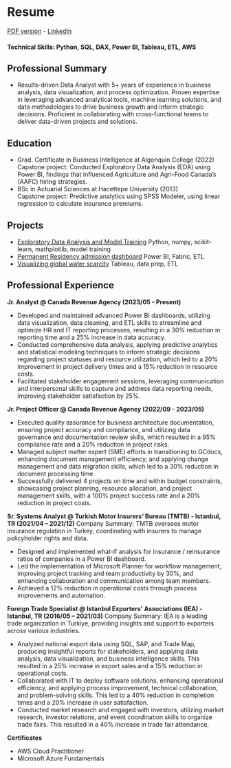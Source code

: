 # Resume
[PDF version](https://github.com/LegateG/da_portfolio/blob/main/resume_gorkemBayar.pdf) - [LinkedIn](https://www.linkedin.com/in/gorkemb/)
#### Technical Skills: Python, SQL, DAX, Power BI, Tableau, ETL, AWS

## Professional Summary
- Results-driven Data Analyst with 5+ years of experience in business analysis, data visualization, and process optimization. Proven expertise in leveraging advanced analytical tools, machine learning solutions, and data methodologies to drive business growth and inform strategic decisions. Proficient in collaborating with cross-functional teams to deliver data-driven projects and solutions.

## Education
- Grad. Certificate in Business Intelligence at Algonquin College (2022)<br>
Capstone project: Conducted Exploratory Data Analysis (EDA) using Power BI, findings that influenced Agriculture and Agri-Food Canada’s (AAFC) hiring strategies.
- BSc in Actuarial Sciences at Hacettepe University (2013)<br>
Capstone project: Predictive analytics using SPSS Modeler, using linear regression to calculate insurance premiums.


## Projects
- [Exploratory Data Analysis and Model Training](https://github.com/LegateG/expdataanalysis) Python, numpy, scikit-learn, mathplotlib, model training 
- [Permanent Residency admission dashboard](https://app.fabric.microsoft.com/view?r=eyJrIjoiOWU0NGQ5ODQtYmE2NC00NzgwLTllYjEtYzQyNzI4YWQ1OGU0IiwidCI6IjdjMDFkZWNlLTcwNzUtNGM3OC04MWE0LWMyMGEyODYxMzlkZSIsImMiOjF9) Power BI, Fabric, ETL 
- [Visualizing global water scarcity](https://public.tableau.com/app/profile/gorkem.bayar/viz/WaterScarcityAroundtheGlobe/Story) Tableau, data prep, ETL 

## Professional Experience
**Jr. Analyst @ Canada Revenue Agency (2023/05 - Present)**
- Developed and maintained advanced Power BI dashboards, utilizing data visualization, data cleaning, and ETL skills to streamline and optimize HR and IT reporting processes, resulting in a 30% reduction in reporting time and a 25% increase in data accuracy.
- Conducted comprehensive data analysis, applying predictive analytics and statistical modeling techniques to inform strategic decisions regarding project statuses and resource utilization, which led to a 20% improvement in project delivery times and a 15% reduction in resource costs.
- Facilitated stakeholder engagement sessions, leveraging communication and interpersonal skills to capture and address data reporting needs, improving stakeholder satisfaction by 25%.

**Jr. Project Officer @ Canada Revenue Agency (2022/09 - 2023/05)** 
- Executed quality assurance for business architecture documentation, ensuring project accuracy and compliance, and utilizing data governance and documentation review skills, which resulted in a 95% compliance rate and a 20% reduction in project risks.
- Managed subject matter expert (SME) efforts in transitioning to GCdocs, enhancing document management efficiency, and applying change management and data migration skills, which led to a 30% reduction in document processing time.
- Successfully delivered 4 projects on time and within budget constraints, showcasing project planning, resource allocation, and project management skills, with a 100% project success rate and a 20% reduction in project costs.

**Sr. Systems Analyst @ Turkish Motor Insurers’ Bureau (TMTB) - Istanbul, TR (2021/04 – 2021/12)**
Company Summary: TMTB oversees motor insurance regulation in Turkey, coordinating with insurers to manage policyholder rights and data. 
- Designed and implemented what-if analysis for insurance / reinsurance ratios of companies in a Power BI dashboard.
- Led the implementation of Microsoft Planner for workflow management, improving project tracking and team productivity by 30%, and enhancing collaboration and communication among team members. 
- Achieved a 12% reduction in operational costs through process improvements and automation.


**Foreign Trade Specialist @ Istanbul Exporters' Associations (IEA) - Istanbul, TR (2016/05 – 2021/03)**
Company Summary: IEA is a leading trade organization in Turkiye, providing insights and support to exporters across various industries.
- Analyzed national export data using SQL, SAP, and Trade Map, producing insightful reports for stakeholders, and applying data analysis, data visualization, and business intelligence skills. This resulted in a 25% increase in export sales and a 15% reduction in operational costs.
- Collaborated with IT to deploy software solutions, enhancing operational efficiency, and applying process improvement, technical collaboration, and problem-solving skills. This led to a 40% reduction in completion times and a 20% increase in user satisfaction.
- Conducted market research and engaged with investors, utilizing market research, investor relations, and event coordination skills to organize trade fairs. This resulted in a 40% increase in trade fair attendance.

**Certificates**
- AWS Cloud Practitioner
- Microsoft Azure Fundamentals
